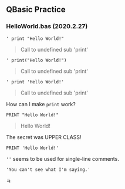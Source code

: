 ## QBasic Practice

### HelloWorld.bas (2020.2.27)

```
' print "Hello World!"
```
> Call to undefined sub 'print'

```
' print("Hello World!")
```
> Call to undefined sub 'print'

```
' print 'Hello World!'
```
> Call to undefined sub 'print'

How can I make `print` work?

```
PRINT "Hello World!"
```
> Hello World!

The secret was UPPER CLASS!

```
PRINT 'Hello World!'
```
>
`''` seems to be used for single-line comments.

```
'You can't see what I'm saying.'
```
ㅋ
